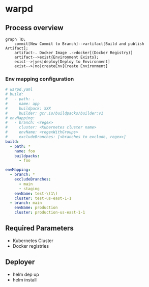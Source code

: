 # warpd

## Process overview

```mermaid
graph TD;
    commit[New Commit to Branch]-->artifact[Build and publish Artifact];
    artifact-. Docker Image .->docker[(Docker Registry)]
    artifact-->exist{Environment Exists};
    exist-->|yes|deploy[Deploy to Environment]
    exist-->|no|createEnv[Create Environment]
```

### Env mapping configuration
```yaml
# warpd.yaml
# build:
#   - path: .
#     name: app
#     buildpack: XXX
#     builder: gcr.io/buildpacks/builder:v1
# envMapping:
#   - branch: <regex>
#     cluster: <Kubernetes cluster name>
#     envName: <regexWithGroups>
#     excludeBranches: [<branches to exclude, regex>]
build:
  - path: *
    name: foo
    buildpacks:
      - foo

envMapping:
  - branch: *
    excludeBranches:
      - main
      - staging
    envName: test-\(1\)
    cluster: test-us-east-1-1
  - branch: main
    envName: production
    cluster: production-us-east-1-1
```

## Required Parameters
- Kubernetes Cluster
- Docker registries

## Deployer
- helm dep up
- helm install
